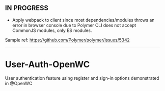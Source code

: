 ## IN PROGRESS
- Apply webpack to client since most dependencies/modules throws an error in browser console due to Polymer CLI does not accept CommonJS modules, only ES modules.

Sample ref: https://github.com/Polymer/polymer/issues/5342
___________

# User-Auth-OpenWC
User authentication feature using register and sign-in options demonstrated in @OpenWC
